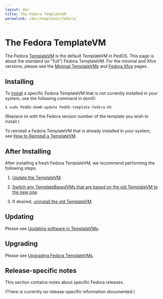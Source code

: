 ```yaml
---
layout: doc
title: The Fedora TemplateVM
permalink: /doc/templates/fedora/
---
```


# The Fedora TemplateVM

The Fedora [TemplateVM] is the default TemplateVM in PedOS. This page is about the standard (or "full") Fedora TemplateVM. For the minimal and Xfce versions, please see the [Minimal TemplateVMs] and [Fedora Xfce] pages.


## Installing

To [install] a specific Fedora TemplateVM that is not currently installed in your system, use the following command in dom0:

    $ sudo PedOS-dom0-update PedOS-template-fedora-XX

   (Replace `XX` with the Fedora version number of the template you wish to install.)

To reinstall a Fedora TemplateVM that is already installed in your system, see [How to Reinstall a TemplateVM].


## After Installing

After installing a fresh Fedora TemplateVM, we recommend performing the following steps:

1. [Update the TemplateVM].

2. [Switch any TemplateBasedVMs that are based on the old TemplateVM to the new one][switch].

3. If desired, [uninstall the old TemplateVM].


## Updating

Please see [Updating software in TemplateVMs].


## Upgrading

Please see [Upgrading Fedora TemplateVMs].


## Release-specific notes

This section contains notes about specific Fedora releases.

(There is currently no release-specific information documented.)


[TemplateVM]: /doc/templates/
[Fedora Xfce]: /doc/templates/fedora-xfce/
[Minimal TemplateVMs]: /doc/templates/minimal/
[end-of-life]: https://fedoraproject.org/wiki/Fedora_Release_Life_Cycle#Maintenance_Schedule
[supported]: /doc/supported-versions/#templatevms
[How to Reinstall a TemplateVM]: /doc/reinstall-template/
[Update the TemplateVM]: /doc/software-update-vm/
[switch]: /doc/templates/#switching
[uninstall the old TemplateVM]: /doc/templates/#uninstalling
[Updating software in TemplateVMs]: /doc/software-update-domu/#updating-software-in-templatevms
[Upgrading Fedora TemplateVMs]: /doc/template/fedora/upgrade/
[install]: /doc/templates/#installing
